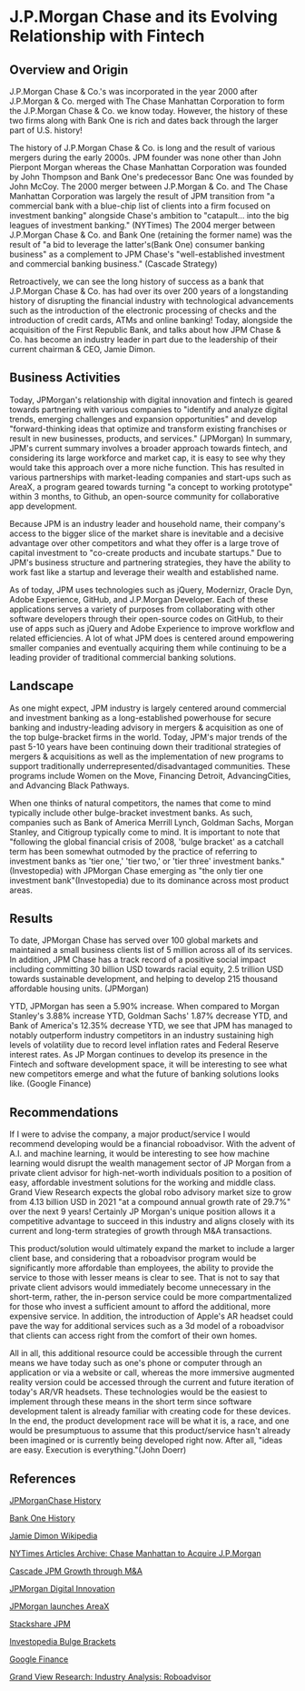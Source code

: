 # J.P.Morgan Chase and its Evolving Relationship with Fintech

## Overview and Origin

J.P.Morgan Chase & Co.'s was incorporated in the year 2000 after J.P.Morgan & Co. merged with The Chase Manhattan Corporation to form the J.P.Morgan Chase & Co. we know today. However, the history of these two firms along with Bank One is rich and dates back through the larger part of U.S. history!

The history of J.P.Morgan Chase & Co. is long and the result of various mergers during the early 2000s. JPM founder was none other than John Pierpont Morgan whereas the Chase Manhattan Corporation was founded by John Thompson and Bank One's predecessor Banc One was founded by John McCoy. The 2000 merger between J.P.Morgan & Co. and The Chase Manhattan Corporation was largely the result of JPM transition from "a commercial bank with a blue-chip list of clients into a firm focused on investment banking" alongside Chase's ambition to "catapult... into the big leagues of investment banking." (NYTimes) The 2004 merger between J.P.Morgan Chase & Co. and Bank One (retaining the former name) was the result of "a bid to leverage the latter's(Bank One) consumer banking business" as a complement to JPM Chase's "well-established investment and commercial banking business." (Cascade Strategy)

Retroactively, we can see the long history of success as a bank that J.P.Morgan Chase & Co. has had over its over 200 years of a longstanding history of disrupting the financial industry with technological advancements such as the introduction of the electronic processing of checks and the introduction of credit cards, ATMs and online banking! Today, alongside the acquisition of the First Republic Bank, and talks about how JPM Chase & Co. has become an industry leader in part due to the leadership of their current chairman & CEO, Jamie Dimon.


## Business Activities

Today, JPMorgan's relationship with digital innovation and fintech is geared towards partnering with various companies to "identify and analyze digital trends, emerging challenges and expansion opportunities" and develop "forward-thinking ideas that optimize and transform existing franchises or result in new businesses, products, and services." (JPMorgan) In summary, JPM's current summary involves a broader approach towards fintech, and considering its large workforce and market cap, it is easy to see why they would take this approach over a more niche function. This has resulted in various partnerships with market-leading companies and start-ups such as AreaX, a program geared towards turning "a concept to working prototype" within 3 months, to Github, an open-source community for collaborative app development.

Because JPM is an industry leader and household name, their company's access to the bigger slice of the market share is inevitable and a decisive advantage over other competitors and what they offer is a large trove of capital investment to "co-create products and incubate startups." Due to JPM's business structure and partnering strategies, they have the ability to work fast like a startup and leverage their wealth and established name.

As of today, JPM uses technologies such as jQuery, Modernizr, Oracle Dyn, Adobe Experience, GitHub, and J.P.Morgan Developer. Each of these applications serves a variety of purposes from collaborating with other software developers through their open-source codes on GitHub, to their use of apps such as jQuery and Adobe Experience to improve workflow and related efficiencies. A lot of what JPM does is centered around empowering smaller companies and eventually acquiring them while continuing to be a leading provider of traditional commercial banking solutions.


## Landscape

As one might expect, JPM industry is largely centered around commercial and investment banking as a long-established powerhouse for secure banking and industry-leading advisory in mergers & acquisition as one of the top bulge-bracket firms in the world. Today, JPM's major trends of the past 5-10 years have been continuing down their traditional strategies of mergers & acquisitions as well as the implementation of new programs to support traditionally underrepresented/disadvantaged communities. These programs include Women on the Move, Financing Detroit, AdvancingCities, and Advancing Black Pathways.

When one thinks of natural competitors, the names that come to mind typically include other bulge-bracket investment banks. As such, companies such as Bank of America Merrill Lynch, Goldman Sachs, Morgan Stanley, and Citigroup typically come to mind. It is important to note that "following the global financial crisis of 2008, 'bulge bracket' as a catchall term has been somewhat outmoded by the practice of referring to investment banks as 'tier one,' 'tier two,' or 'tier three' investment banks."(Investopedia) with JPMorgan Chase emerging as "the only tier one investment bank"(Investopedia) due to its dominance across most product areas.


## Results

To date, JPMorgan Chase has served over 100 global markets and maintained a small business clients list of 5 million across all of its services. In addition, JPM Chase has a track record of a positive social impact including committing 30 billion USD towards racial equity, 2.5 trillion USD towards sustainable development, and helping to develop 215 thousand affordable housing units. (JPMorgan)

YTD, JPMorgan has seen a 5.90% increase. When compared to Morgan Stanley's 3.88% increase YTD, Goldman Sachs' 1.87% decrease YTD, and Bank of America's 12.35% decrease YTD, we see that JPM has managed to notably outperform industry competitors in an industry sustaining high levels of volatility due to record level inflation rates and Federal Reserve interest rates. As JP Morgan continues to develop its presence in the Fintech and software development space, it will be interesting to see what new competitors emerge and what the future of banking solutions looks like. (Google Finance)


## Recommendations

If I were to advise the company, a major product/service I would recommend developing would be a financial roboadvisor. With the advent of A.I. and machine learning, it would be interesting to see how machine learning would disrupt the wealth management sector of JP Morgan from a private client advisor for high-net-worth individuals position to a position of easy, affordable investment solutions for the working and middle class. Grand View Research expects the global robo advisory market size to grow from 4.13 billion USD in 2021 "at a compound annual growth rate of 29.7%" over the next 9 years! Certainly JP Morgan's unique position allows it a competitive advantage to succeed in this industry and aligns closely with its current and long-term strategies of growth through M&A transactions.

This product/solution would ultimately expand the market to include a larger client base, and considering that a roboadvisor program would be significantly more affordable than employees, the ability to provide the service to those with lesser means is clear to see. That is not to say that private client advisors would immediately become unnecessary in the short-term, rather, the in-person service could be more compartmentalized for those who invest a sufficient amount to afford the additional, more expensive service. In addition, the introduction of Apple's AR headset could pave the way for additional services such as a 3d model of a roboadvisor that clients can access right from the comfort of their own homes.

All in all, this additional resource could be accessible through the current means we have today such as one's phone or computer through an application or via a website or call, whereas the more immersive augmented reality version could be accessed through the current and future iteration of today's AR/VR headsets. These technologies would be the easiest to implement through these means in the short term since software development talent is already familiar with creating code for these devices. In the end, the product development race will be what it is, a race, and one would be presumptuous to assume that this product/service hasn't already been imagined or is currently being developed right now. After all, "ideas are easy. Execution is everything."(John Doerr)

## References
[JPMorganChase History](https://www.jpmorganchase.com/about/our-history)

[Bank One History](https://www.company-histories.com/Bank-One-Corporation-Company-History.html)

[Jamie Dimon Wikipedia](https://en.wikipedia.org/wiki/Jamie_Dimon)

[NYTimes Articles Archive: Chase Manhattan to Acquire J.P.Morgan](https://archive.nytimes.com/www.nytimes.com/learning/teachers/featured_articles/20000914thursday.html)

[Cascade JPM Growth through M&A](https://www.cascade.app/studies/jpmorgan-chase-co-growth-through-mergers-and-acquisitions)

[JPMorgan Digital Innovation](https://www.jpmorgan.com/technology/digital-innovation)

[JPMorgan launches AreaX](https://ctmfile.com/story/j.p.-morgan-launches-areax-to-rethink-processes-across-its-corporate-invest)

[Stackshare JPM](https://stackshare.io/jpmorgan-chase-and-co/jpmchase-com)

[Investopedia Bulge Brackets](https://www.investopedia.com/terms/b/bulgebracket.asp#:~:text=As%20a%20catchall%20term%20for,%2C%20Morgan%20Stanley%2C%20and%20UBS.)

[Google Finance](https://www.google.com/finance/)

[Grand View Research: Industry Analysis: Roboadvisor](https://www.grandviewresearch.com/industry-analysis/robo-advisory-market-report#:~:text=The%20global%20robo%20advisory%20market,29.7%25%20from%202022%20to%202030.)